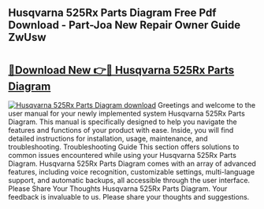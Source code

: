 ## Husqvarna 525Rx Parts Diagram Free Pdf Download - Part-Joa New Repair Owner Guide ZwUsw

# <h2><a href="http://dft7jvd.blite.top/?on=Husqvarna+525Rx+Parts+Diagram">🔗Download New 👉🔴 Husqvarna 525Rx Parts Diagram</a></h2>

[![Husqvarna 525Rx Parts Diagram download](https://i.imgur.com/lujVjoI.png)](http://dft7jvd.blite.top/?on=Husqvarna+525Rx+Parts+Diagram)
Greetings and welcome to the user manual for your newly implemented system Husqvarna 525Rx Parts Diagram. This manual is specifically designed to help you navigate the features and functions of your product with ease. Inside, you will find detailed instructions for installation, usage, maintenance, and troubleshooting. Troubleshooting Guide This section offers solutions to common issues encountered while using your Husqvarna 525Rx Parts Diagram. Husqvarna 525Rx Parts Diagram comes with an array of advanced features, including voice recognition, customizable settings, multi-language support, and automatic backups, all accessible through the user interface. Please Share Your Thoughts Husqvarna 525Rx Parts Diagram. Your feedback is invaluable to us. Please share your thoughts and suggestions.
